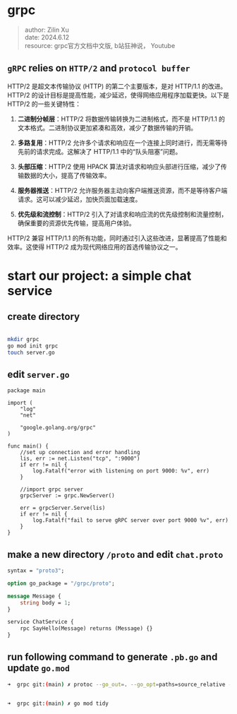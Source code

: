 # grpc

> author: Zilin Xu  
> date: 2024.6.12  
> resource: grpc官方文档中文版, b站狂神说， Youtube

## `gRPC` relies on `HTTP/2` and `protocol buffer`

HTTP/2 是超文本传输协议 (HTTP) 的第二个主要版本，是对 HTTP/1.1 的改进。HTTP/2 的设计目标是提高性能，减少延迟，使得网络应用程序加载更快。以下是 HTTP/2 的一些关键特性：

1. **二进制分帧层**：HTTP/2 将数据传输转换为二进制格式，而不是 HTTP/1.1 的文本格式。二进制协议更加紧凑和高效，减少了数据传输的开销。

2. **多路复用**：HTTP/2 允许多个请求和响应在一个连接上同时进行，而无需等待先前的请求完成。这解决了 HTTP/1.1 中的“队头阻塞”问题。

3. **头部压缩**：HTTP/2 使用 HPACK 算法对请求和响应头部进行压缩，减少了传输数据的大小，提高了传输效率。

4. **服务器推送**：HTTP/2 允许服务器主动向客户端推送资源，而不是等待客户端请求。这可以减少延迟，加快页面加载速度。

5. **优先级和流控制**：HTTP/2 引入了对请求和响应流的优先级控制和流量控制，确保重要的资源优先传输，提高用户体验。

HTTP/2 兼容 HTTP/1.1 的所有功能，同时通过引入这些改进，显著提高了性能和效率。这使得 HTTP/2 成为现代网络应用的首选传输协议之一。


# start our project: a simple chat service 

## create directory

```bash

mkdir grpc
go mod init grpc
touch server.go
```


## edit `server.go`

```golang
package main

import (
	"log"
	"net"

	"google.golang.org/grpc"
)

func main() {
	//set up connection and error handling
	lis, err := net.Listen("tcp", ":9000")
	if err != nil {
		log.Fatalf("error with listening on port 9000: %v", err)
	}

	//import grpc server
	grpcServer := grpc.NewServer()

	err = grpcServer.Serve(lis)
	if err != nil {
		log.Fatalf("fail to serve gRPC server over port 9000 %v", err)
	}
}
```

## make a new directory `/proto` and edit `chat.proto`

```proto
syntax = "proto3";

option go_package = "/grpc/proto";

message Message {
    string body = 1;
}

service ChatService {
    rpc SayHello(Message) returns (Message) {}
}

```

## run following command to generate `.pb.go` and update `go.mod`

```bash
➜  grpc git:(main) ✗ protoc --go_out=. --go_opt=paths=source_relative --go-grpc_out=. --go-grpc_opt=paths=source_relative proto/chat.proto  


➜  grpc git:(main) ✗ go mod tidy
```